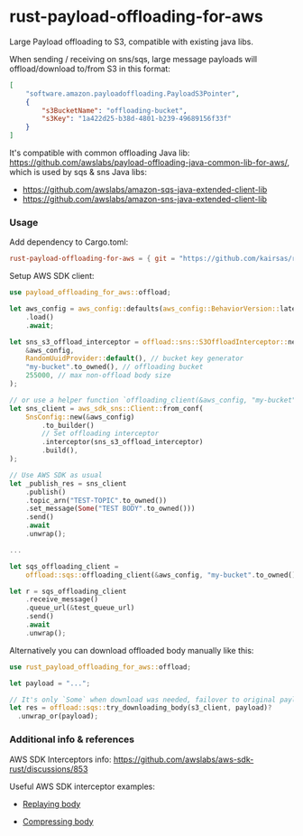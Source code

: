# rust-payload-offloading-for-aws

Large Payload offloading to S3, compatible with existing java libs.

When sending / receiving on sns/sqs, large message payloads will offload/download to/from S3 in this format:

```json
[
    "software.amazon.payloadoffloading.PayloadS3Pointer",
    {
        "s3BucketName": "offloading-bucket",
        "s3Key": "1a422d25-b38d-4801-b239-49689156f33f"
    }
]
```
It's compatible with common offloading Java lib: https://github.com/awslabs/payload-offloading-java-common-lib-for-aws/, which is used by sqs & sns Java libs:

* https://github.com/awslabs/amazon-sqs-java-extended-client-lib
* https://github.com/awslabs/amazon-sns-java-extended-client-lib

### Usage

Add dependency to Cargo.toml:
```toml
rust-payload-offloading-for-aws = { git = "https://github.com/kairsas/rust-payload-offloading-for-aws.git", features = ["sns"] }
```

Setup AWS SDK client:
```rust
use payload_offloading_for_aws::offload;

let aws_config = aws_config::defaults(aws_config::BehaviorVersion::latest())
    .load()
    .await;

let sns_s3_offload_interceptor = offload::sns::S3OffloadInterceptor::new(
    &aws_config,
    RandomUuidProvider::default(), // bucket key generator
    "my-bucket".to_owned(), // offloading bucket
    255000, // max non-offload body size
);

// or use a helper function `offloading_client(&aws_config, "my-bucket".to_owned(), 25000)`
let sns_client = aws_sdk_sns::Client::from_conf(
    SnsConfig::new(&aws_config)
        .to_builder()
        // Set offloading interceptor
        .interceptor(sns_s3_offload_interceptor)
        .build(),
);

// Use AWS SDK as usual
let _publish_res = sns_client
    .publish()
    .topic_arn("TEST-TOPIC".to_owned())
    .set_message(Some("TEST BODY".to_owned()))
    .send()
    .await
    .unwrap();

...

let sqs_offloading_client =
    offload::sqs::offloading_client(&aws_config, "my-bucket".to_owned(), 25000);

let r = sqs_offloading_client
    .receive_message()
    .queue_url(&test_queue_url)
    .send()
    .await
    .unwrap();
```

Alternatively you can download offloaded body manually like this:
```rust
use rust_payload_offloading_for_aws::offload;

let payload = "...";

// It's only `Some` when download was needed, failover to original payload
let res = offload::sqs::try_downloading_body(s3_client, payload)?
  .unwrap_or(payload);
```

### Additional info & references

AWS SDK Interceptors info:
  https://github.com/awslabs/aws-sdk-rust/discussions/853

Useful AWS SDK interceptor examples:
  * [Replaying body](https://github.com/awslabs/aws-sdk-rust/blob/505dab66bf0801ca743212678d47d6490d2beba9/sdk/aws-smithy-runtime/src/client/http/test_util/dvr/replay.rs#L338)


  * [Compressing body](https://github.com/awslabs/aws-sdk-rust/blob/505dab66bf0801ca743212678d47d6490d2beba9/sdk/cloudwatch/src/client_request_compression.rs#L138)